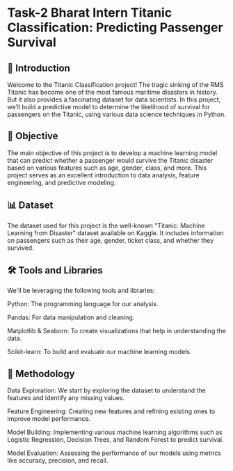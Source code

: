 # Task-2 Bharat Intern Titanic Classification: Predicting Passenger Survival
## 🌊 Introduction
Welcome to the Titanic Classification project! The tragic sinking of the RMS Titanic has become one of the most famous maritime disasters in history. But it also provides a fascinating dataset for data scientists. In this project, we’ll build a predictive model to determine the likelihood of survival for passengers on the Titanic, using various data science techniques in Python.

## 🎯 Objective
The main objective of this project is to develop a machine learning model that can predict whether a passenger would survive the Titanic disaster based on various features such as age, gender, class, and more. This project serves as an excellent introduction to data analysis, feature engineering, and predictive modeling.

## 📊 Dataset
The dataset used for this project is the well-known "Titanic: Machine Learning from Disaster" dataset available on Kaggle. It includes information on passengers such as their age, gender, ticket class, and whether they survived.

## 🛠 Tools and Libraries
We'll be leveraging the following tools and libraries:

Python: The programming language for our analysis.

Pandas: For data manipulation and cleaning.

Matplotlib & Seaborn: To create visualizations that help in understanding the data.

Scikit-learn: To build and evaluate our machine learning models.

## 🚀 Methodology
Data Exploration: We start by exploring the dataset to understand the features and identify any missing values.

Feature Engineering: Creating new features and refining existing ones to improve model performance.

Model Building: Implementing various machine learning algorithms such as Logistic Regression, Decision Trees, and Random Forest to predict survival.

Model Evaluation: Assessing the performance of our models using metrics like accuracy, precision, and recall.
